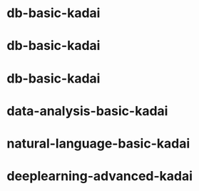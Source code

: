 # db-basic-kadai
# db-basic-kadai
# db-basic-kadai
# data-analysis-basic-kadai
# natural-language-basic-kadai
# deeplearning-advanced-kadai
